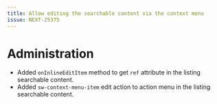 ```yaml
---
title: Allow editing the searchable content via the context menu
issue: NEXT-25375
---
```

# Administration
* Added `onInlineEditItem` method to get `ref` attribute in the listing searchable content.
* Added `sw-context-menu-item` edit action to action menu in the listing searchable content.
